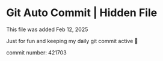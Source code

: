 # Git Auto Commit | Hidden File

This file was added Feb 12, 2025

Just for fun and keeping my daily git commit active 🤪

commit number: 421703
